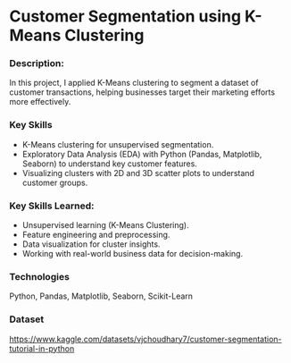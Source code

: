 # Customer Segmentation using K-Means Clustering

### Description:
In this project, I applied K-Means clustering to segment a dataset of customer transactions, helping businesses target their marketing efforts more effectively.

### Key Skills
 - K-Means clustering for unsupervised segmentation.
 - Exploratory Data Analysis (EDA) with Python (Pandas, Matplotlib, Seaborn) to understand key customer features.
 - Visualizing clusters with 2D and 3D scatter plots to understand customer groups.

### Key Skills Learned:
 - Unsupervised learning (K-Means Clustering).
 - Feature engineering and preprocessing.
 - Data visualization for cluster insights.
 - Working with real-world business data for decision-making.

### Technologies
Python, Pandas, Matplotlib, Seaborn, Scikit-Learn

### Dataset
https://www.kaggle.com/datasets/vjchoudhary7/customer-segmentation-tutorial-in-python

